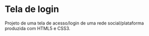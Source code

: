 # Tela de login
Projeto de uma tela de acesso/login de uma rede social/plataforma produzida com HTML5 e CSS3.

